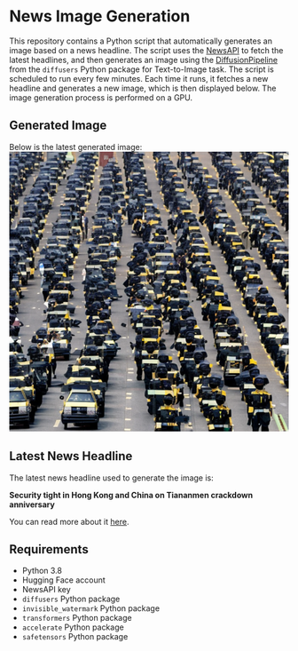 # News Image Generation
This repository contains a Python script that automatically generates an image based on a news headline. The script uses the [NewsAPI](https://newsapi.org/) to fetch the latest headlines, and then generates an image using the [DiffusionPipeline](https://github.com/huggingface/diffusers) from the `diffusers` Python package for Text-to-Image task.
The script is scheduled to run every few minutes. Each time it runs, it fetches a new headline and generates a new image, which is then displayed below. The image generation process is performed on a GPU.

## Generated Image
Below is the latest generated image:
![Generated Image](image.png)

## Latest News Headline
The latest news headline used to generate the image is:

**Security tight in Hong Kong and China on Tiananmen crackdown anniversary**

You can read more about it [here](https://news.google.com/rss/articles/CBMidWh0dHBzOi8vd3d3LnJldXRlcnMuY29tL3dvcmxkL2FzaWEtcGFjaWZpYy9zZWN1cml0eS10aWdodC1jaGluYS1ob25nLWtvbmctdGlhbmFubWVuLWNyYWNrZG93bi1hbm5pdmVyc2FyeS0yMDI0LTA2LTA0L9IBAA?oc=5).

## Requirements
- Python 3.8
- Hugging Face account
- NewsAPI key
- `diffusers` Python package
- `invisible_watermark` Python package
- `transformers` Python package
- `accelerate` Python package
- `safetensors` Python package
